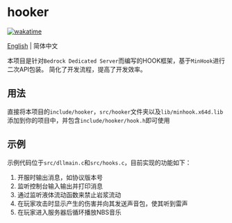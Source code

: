 # hooker

[![wakatime](https://wakatime.com/badge/user/2838d0e1-1416-4f45-bc46-cbda8f4d9e75/project/93f45b7b-afeb-4f15-a5cd-6fabd00b17c9.svg)](https://wakatime.com/badge/user/2838d0e1-1416-4f45-bc46-cbda8f4d9e75/project/93f45b7b-afeb-4f15-a5cd-6fabd00b17c9)


[English](README.md) | 简体中文

本项目是针对``Bedrock Dedicated Server``而编写的HOOK框架，基于``MinHook``进行二次API包装。
简化了开发流程，提高了开发效率。

## 用法
直接将本项目的``include/hooker``，``src/hooker``文件夹以及``lib/minhook.x64d.lib``添加到你的项目中，并包含``include/hooker/hook.h``即可使用

## 示例
示例代码位于``src/dllmain.c``和``src/hooks.c``，目前实现的功能如下：
1. 开服时输出消息，如协议版本号
2. 监听控制台输入输出并打印消息
3. 通过监听液体流动函数来禁止岩浆流动
4. 在玩家攻击时显示产生的伤害并向其发送声音包，使其听到雷声
5. 在玩家进入服务器后循环播放NBS音乐
